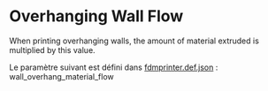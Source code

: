 # Overhanging Wall Flow

When printing overhanging walls, the amount of material extruded is multiplied by this value.

Le paramètre suivant est défini dans [fdmprinter.def.json](https://github.com/smartavionics/Cura/blob/mb-master/resources/definitions/fdmprinter.def.json) : wall_overhang_material_flow
